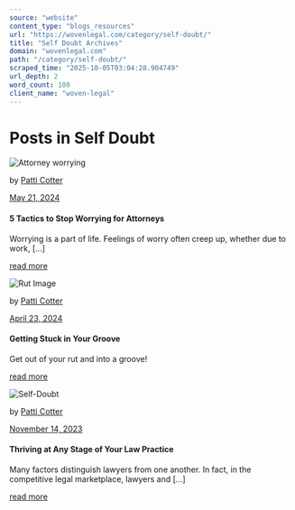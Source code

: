 ```yaml
---
source: "website"
content_type: "blogs_resources"
url: "https://wovenlegal.com/category/self-doubt/"
title: "Self Doubt Archives"
domain: "wovenlegal.com"
path: "/category/self-doubt/"
scraped_time: "2025-10-05T03:04:28.904749"
url_depth: 2
word_count: 100
client_name: "woven-legal"
---
```


# Posts in Self Doubt

![Attorney worrying](https://wovenlegal.com/wp-content/uploads/2023/05/professional-looking-stressed.jpg)

by [Patti Cotter](https://wovenlegal.com/author/patti-cotter/)

[May 21, 2024](https://wovenlegal.com/2024/05/21/)

#### 5 Tactics to Stop Worrying for Attorneys

Worrying is a part of life. Feelings of worry often creep up, whether due to work, […]

[read more](https://wovenlegal.com/5-tactics-to-stop-worrying-for-attorneys/)

![Rut Image](https://wovenlegal.com/wp-content/uploads/2024/04/Rut-Image.jpg)

by [Patti Cotter](https://wovenlegal.com/author/patti-cotter/)

[April 23, 2024](https://wovenlegal.com/2024/04/23/)

#### Getting Stuck in Your Groove

Get out of your rut and into a groove!

[read more](https://wovenlegal.com/reigniting-your-passion-as-an-attorney/)

![Self-Doubt](https://wovenlegal.com/wp-content/uploads/2023/11/shutterstock_488529685.jpg)

by [Patti Cotter](https://wovenlegal.com/author/patti-cotter/)

[November 14, 2023](https://wovenlegal.com/2023/11/14/)

#### Thriving at Any Stage of Your Law Practice

Many factors distinguish lawyers from one another. In fact, in the competitive legal marketplace, lawyers and […]

[read more](https://wovenlegal.com/thriving-at-any-stage-of-your-law-practice/)